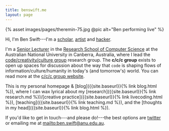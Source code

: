 ```yaml
---
title: benswift.me
layout: page
---
```


{% asset images/pages/theremin-75.jpg @pic alt="Ben performing live" %}

Hi, I'm Ben Swift---I'm a
[scholar](https://scholar.google.com/citations?user=OQdYgLEAAAAJ),
[artist](https://vimeo.com/benswift) and [hacker](https://github.com/benswift).

I'm a [Senior Lecturer](https://cecs.anu.edu.au/people/ben-swift) in the
[Research School of Computer Science](https://cs.anu.edu.au/) at the Australian
National University in Canberra, Australia, where I lead the
[code/creativity/culture group](https://cs.anu.edu.au/code-creativity-culture/)
research group. The **c/c/c group** exists to open up spaces for discussion
about the way that `code` is shaping flows of information/culture/humanity in
today's (and tomorrow's) world. You can read more at the [c/c/c group
website](https://cs.anu.edu.au/code-creativity-culture/).

This is my personal homepage & [blog]({{site.baseurl}}{% link blog.html %}),
where I can wax lyrical about my [research]({{site.baseurl}}{% link research.md
%})/[creative practice]({{site.baseurl}}{% link livecoding.html %}),
[teaching]({{site.baseurl}}{% link teaching.md %}), and the [thoughts in my
head]({{site.baseurl}}{% link blog.html %}).

If you'd like to get in touch---and please do!---the best options are
[twitter](https://twitter.com/benswift) or emailing me at
<mailto:ben.swift@anu.edu.au>.

